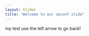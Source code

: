 ```yaml
---
layout: Slides
title: "Welcome to our seconf slide"
---
```

my text 
use the left arrow to go back!
